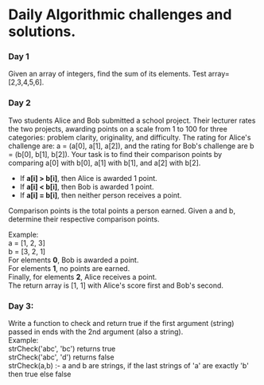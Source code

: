 # Daily Algorithmic challenges and solutions.
### **Day 1**
Given an array of integers, find the sum of its elements. Test array=[2,3,4,5,6].

### **Day 2**
Two students Alice and Bob submitted a school project. Their lecturer rates the two projects, awarding points on a
scale from 1 to 100 for three categories: problem clarity, originality, and difficulty. The rating for Alice's
challenge are: a = (a[0], a[1], a[2]), and the rating for Bob's challenge are b = (b[0], b[1], b[2]). Your task is to
find their comparison points by comparing a[0] with b[0], a[1] with b[1], and a[2] with b[2].

- If **a[i] > b[i]**, then Alice is awarded 1 point.
- If **a[i] < b[i]**, then Bob is awarded 1 point.
- If **a[i] = b[i]**, then neither person receives a point.

Comparison points is the total points a person earned. Given a and b, determine their respective comparison points.

Example:\
a = [1, 2, 3]\
b = [3, 2, 1]\
For elements **0**, Bob is awarded a point.\
For elements **1**, no points are earned.\
Finally, for elements **2**, Alice receives a point.\
The return array is [1, 1] with Alice's score first and Bob's second.

### **Day 3**: 
Write a function to check and return true if the first argument (string) passed in ends with the 2nd argument (also a string).\
Example:\
strCheck('abc', 'bc') returns true\
strCheck('abc', 'd') returns false\
strCheck(a,b) :- a and b are strings, if the last strings of 'a' are exactly 'b' then true else false
